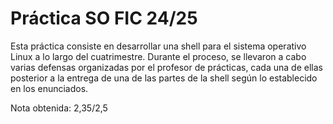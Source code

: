 # Práctica SO FIC 24/25

Esta práctica consiste en desarrollar una shell para el sistema operativo Linux a lo largo del cuatrimestre. 
Durante el proceso, se llevaron a cabo varias defensas organizadas por el profesor de prácticas, 
cada una de ellas posterior a la entrega de una de las partes de la shell según lo establecido en los enunciados.

Nota obtenida: 2,35/2,5
